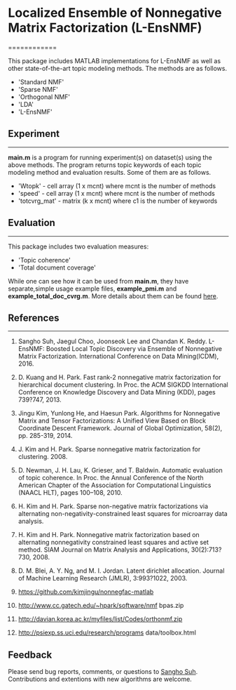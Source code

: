 # Localized Ensemble of Nonnegative Matrix Factorization (L-EnsNMF) 
============

This package includes MATLAB implementations for L-EnsNMF as well as other state-of-the-art topic modeling methods.
The methods are as follows. 

* 'Standard NMF'
* 'Sparse NMF' 
* 'Orthogonal NMF'
* 'LDA'
* 'L-EnsNMF'

## Experiment
---------------
**main.m** is a program for running experiment(s) on dataset(s) using the above methods.
The program returns topic keywords of each topic modeling method and evaluation results.
Some of them are as follows.

* 'Wtopk' - cell array (1 x mcnt) where mcnt is the number of methods
* 'speed' - cell array (1 x mcnt) where mcnt is the number of methods
* 'totcvrg_mat' - matrix (k x mcnt) where c1 is the number of keywords

## Evaluation
---------------
This package includes two evaluation measures:
 
* 'Topic coherence'
* 'Total document coverage'

While one can see how it can be used from **main.m**, they have separate,simple usage example files, **example_pmi.m** and **example_total_doc_cvrg.m**.
More details about them can be found [here](https://github.com/sanghosuh/lens_nmf-matlab/evaluation/).

## References
----------
1.   Sangho Suh, Jaegul Choo, Joonseok Lee and Chandan K. Reddy. 
     L-EnsNMF: Boosted Local Topic Discovery via Ensemble of Nonnegative Matrix Factorization.
     International Conference on Data Mining(ICDM), 2016.

2.   D. Kuang and H. Park. Fast rank-2 nonnegative matrix factorization
     for hierarchical document clustering. In Proc. the ACM SIGKDD
     International Conference on Knowledge Discovery and Data Mining
     (KDD), pages 739?747, 2013.

3.   Jingu Kim, Yunlong He, and Haesun Park. Algorithms for Nonnegative Matrix and Tensor Factorizations: 
     A Unified View Based on Block Coordinate Descent Framework. Journal of Global Optimization, 58(2), pp. 285-319, 2014.

4.   J. Kim and H. Park. Sparse nonnegative matrix factorization for
     clustering. 2008.

5.   D. Newman, J. H. Lau, K. Grieser, and T. Baldwin. Automatic evaluation
     of topic coherence. In Proc. the Annual Conference of the North
     American Chapter of the Association for Computational Linguistics
     (NAACL HLT), pages 100–108, 2010.

6.   H. Kim and H. Park. Sparse non-negative matrix factorizations via
     alternating non-negativity-constrained least squares for microarray data
     analysis.

7.   H. Kim and H. Park. Nonnegative matrix factorization based on
     alternating nonnegativity constrained least squares and active set method.
     SIAM Journal on Matrix Analysis and Applications, 30(2):713?730,
     2008.

8.   D. M. Blei, A. Y. Ng, and M. I. Jordan. Latent dirichlet allocation.
     Journal of Machine Learning Research (JMLR), 3:993?1022, 2003.

9.   https://github.com/kimjingu/nonnegfac-matlab
10.  http://www.cc.gatech.edu/~hpark/software/nmf bpas.zip
11.  http://davian.korea.ac.kr/myfiles/list/Codes/orthonmf.zip
12.  http://psiexp.ss.uci.edu/research/programs data/toolbox.html


Feedback
--------
Please send bug reports, comments, or questions to [Sangho Suh](mailto:sh31659@gmail.com).
Contributions and extentions with new algorithms are welcome.

